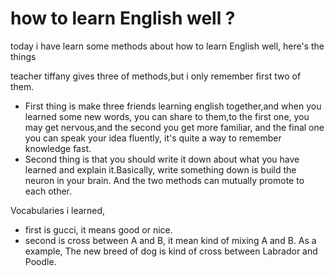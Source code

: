 # how to learn English well ?

today i have learn some methods about how to learn English well, here's the things 

teacher tiffany gives three of methods,but i only remember first two of them.

- First thing is make three friends learning english together,and when you learned some new words, you can share to them,to the first one, you may get nervous,and the second you get more familiar, and the final one you can speak your idea fluently, it's quite a way to remember knowledge fast.
- Second thing is that you should write it down about what you have learned and explain it.Basically, write something down is build the neuron in your brain. And the two methods can mutually promote to each other.

Vocabularies i learned,

- first is gucci, it means good or nice.
- second is cross between A and B, it mean kind of mixing A and B. As a example, The new breed of dog is kind of cross between Labrador and Poodle.
